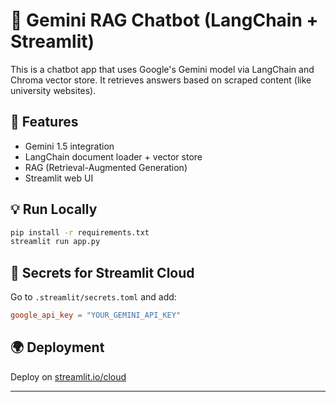# 🤖 Gemini RAG Chatbot (LangChain + Streamlit)

This is a chatbot app that uses Google's Gemini model via LangChain and Chroma vector store. It retrieves answers based on scraped content (like university websites).

## 🚀 Features
- Gemini 1.5 integration
- LangChain document loader + vector store
- RAG (Retrieval-Augmented Generation)
- Streamlit web UI

## 💡 Run Locally

```bash
pip install -r requirements.txt
streamlit run app.py
```

## 🔐 Secrets for Streamlit Cloud
Go to `.streamlit/secrets.toml` and add:

```toml
google_api_key = "YOUR_GEMINI_API_KEY"
```

## 🌍 Deployment
Deploy on [streamlit.io/cloud](https://streamlit.io/cloud)

---
